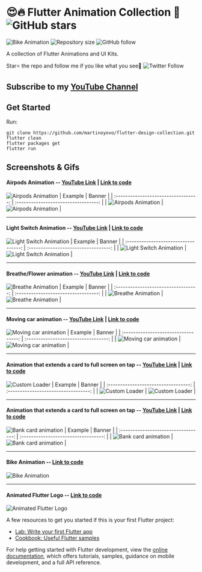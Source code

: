 # 😍🔥 Flutter Animation Collection 💙 ![GitHub stars](https://img.shields.io/github/stars/martinoyovo/flutter-design-collection?style=social)

![Bike Animation](https://img.shields.io/badge/platform-Flutter-blue)
![Repository size](https://img.shields.io/github/repo-size/martinoyovo/flutter-design-collection)
![GitHub follow](https://img.shields.io/github/followers/martinoyovo?style=social)

A collection of Flutter Animations and UI Kits.

Star⭐ the repo and follow me if you like what you see🤩 ![Twitter Follow](https://img.shields.io/twitter/follow/martinoyovo.svg?style=social)

## Subscribe to my [YouTube Channel](https://www.youtube.com/@flutterease001)

## Get Started
Run:
```shell
git clone https://github.com/martinoyovo/flutter-design-collection.git
flutter clean
flutter packages get
flutter run
```

## Screenshots & Gifs

#### Airpods Animation -- [YouTube Link](https://youtu.be/fJUbK6GZ_d0) | [Link to code](https://github.com/martinoyovo/flutter-design-collection/blob/main/lib/airpod_animation.dart)
![Airpods Animation](screenshots/airpods.gif)
|              Example             |             Banner           |
| :----------------------------------: | :----------------------------------: |
| ![Airpods Animation](screenshots/airpods.gif) | ![Airpods Animation](screenshots/session_006.png) |

---

#### Light Switch Animation -- [YouTube Link](https://youtu.be/fJUbK6GZ_d0) | [Link to code](https://github.com/martinoyovo/flutter-design-collection/blob/main/lib/light_switch.dart)
![Light Switch Animation](screenshots/lightswitch.gif)
|              Example             |             Banner           |
| :----------------------------------: | :----------------------------------: |
| ![Light Switch Animation](screenshots/lightswitch.gif) | ![Light Switch Animation](screenshots/session_005.png) |

---

#### Breathe/Flower animation -- [YouTube Link](https://youtu.be/vY6sUj9WjhA) | [Link to code](https://github.com/martinoyovo/flutter-design-collection/blob/main/lib/flower.dart)
![Breathe Animation](screenshots/flower.gif)
|              Example             |             Banner           |
| :----------------------------------: | :----------------------------------: |
| ![Breathe Animation](screenshots/flower.gif) | ![Breathe Animation](screenshots/session_004.png) |

---

#### Moving car animation -- [YouTube Link](https://youtu.be/0myixPv8ep8) | [Link to code](https://github.com/martinoyovo/flutter-moving-car-animation)
![Moving car animation](https://github.com/martinoyovo/flutter-moving-car-animation/blob/moving_car/car_driving_animation.gif)
|              Example             |             Banner           |
| :----------------------------------: | :----------------------------------: |
| ![Moving car animation](https://github.com/martinoyovo/flutter-moving-car-animation/blob/moving_car/car_driving_animation.gif) | ![Moving car animation](https://github.com/martinoyovo/flutter-moving-car-animation/blob/moving_car/session_003.png) |

---

#### Animation that extends a card to full screen on tap -- [YouTube Link](https://youtu.be/960CR8J4_tc) | [Link to code](https://github.com/martinoyovo/flutter-design-collection/blob/main/lib/custom_loader.dart)
![Custom Loader](screenshots/custom_loader.gif)
|              Example             |             Banner           |
| :----------------------------------: | :----------------------------------: |
| ![Custom Loader](screenshots/custom_loader.gif) | ![Custom Loader](screenshots/session_002.png) |

---

#### Animation that extends a card to full screen on tap -- [YouTube Link](https://youtu.be/960CR8J4_tc) | [Link to code](https://github.com/martinoyovo/flutter-design-collection/blob/main/lib/bank_card_animation.dart)
![Bank card animation](screenshots/bank_card_animation.gif)
|              Example             |             Banner           |
| :----------------------------------: | :----------------------------------: |
| ![Bank card animation](screenshots/bank_card_animation.gif) | ![Bank card animation](screenshots/session_001.png) |

---

#### Bike Animation -- [Link to code](https://github.com/martinoyovo/flutter-design-collection/blob/main/lib/bike_traveller.dart)
![Bike Animation](screenshots/bike_animation.gif)

---

#### Animated Flutter Logo -- [Link to code](https://github.com/martinoyovo/flutter-design-collection/blob/main/lib/flutterlogo.dart)
![Animated Flutter Logo](screenshots/flutterlogo.gif)


A few resources to get you started if this is your first Flutter project:

- [Lab: Write your first Flutter app](https://docs.flutter.dev/get-started/codelab)
- [Cookbook: Useful Flutter samples](https://docs.flutter.dev/cookbook)

For help getting started with Flutter development, view the
[online documentation](https://docs.flutter.dev/), which offers tutorials,
samples, guidance on mobile development, and a full API reference.
